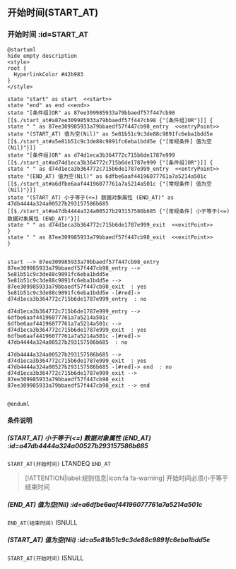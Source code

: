 ## 开始时间(START_AT) <!-- {docsify-ignore-all} -->

   

### 开始时间 :id=START_AT

```plantuml
@startuml
hide empty description
<style>
root {
  HyperlinkColor #42b983
}
</style>

state "start" as start  <<start>>
state "end" as end <<end>>
state "[条件组]OR" as 87ee309985933a79bbaedf57f447cb98 [[$./start_at#a87ee309985933a79bbaedf57f447cb98 {"[条件组]OR"}]] {
state " " as 87ee309985933a79bbaedf57f447cb98_entry  <<entryPoint>>
state "(START_AT) 值为空(Nil)" as 5e81b51c9c3de88c9891fc6eba1bdd5e [[$./start_at#a5e81b51c9c3de88c9891fc6eba1bdd5e {"[常规条件] 值为空(Nil)"}]]
state "[条件组]OR" as d74d1eca3b364772c715b6de1787e999 [[$./start_at#ad74d1eca3b364772c715b6de1787e999 {"[条件组]OR"}]] {
state " " as d74d1eca3b364772c715b6de1787e999_entry  <<entryPoint>>
state "(END_AT) 值为空(Nil)" as 6dfbe6aaf44196077761a7a5214a501c [[$./start_at#a6dfbe6aaf44196077761a7a5214a501c {"[常规条件] 值为空(Nil)"}]]
state "(START_AT) 小于等于(<=) 数据对象属性 (END_AT)" as 47db4444a324a00527b293157586b685 [[$./start_at#a47db4444a324a00527b293157586b685 {"[常规条件] 小于等于(<=) 数据对象属性 (END_AT)"}]]
state " " as d74d1eca3b364772c715b6de1787e999_exit  <<exitPoint>>
}
state " " as 87ee309985933a79bbaedf57f447cb98_exit  <<exitPoint>>
}


start --> 87ee309985933a79bbaedf57f447cb98_entry 
87ee309985933a79bbaedf57f447cb98_entry --> 5e81b51c9c3de88c9891fc6eba1bdd5e 
5e81b51c9c3de88c9891fc6eba1bdd5e --> 87ee309985933a79bbaedf57f447cb98_exit  : yes
5e81b51c9c3de88c9891fc6eba1bdd5e -[#red]-> d74d1eca3b364772c715b6de1787e999_entry  : no

d74d1eca3b364772c715b6de1787e999_entry --> 6dfbe6aaf44196077761a7a5214a501c 
6dfbe6aaf44196077761a7a5214a501c --> d74d1eca3b364772c715b6de1787e999_exit  : yes
6dfbe6aaf44196077761a7a5214a501c -[#red]-> 47db4444a324a00527b293157586b685  : no

47db4444a324a00527b293157586b685 --> d74d1eca3b364772c715b6de1787e999_exit  : yes
47db4444a324a00527b293157586b685 -[#red]-> end  : no
d74d1eca3b364772c715b6de1787e999_exit --> 87ee309985933a79bbaedf57f447cb98_exit 
87ee309985933a79bbaedf57f447cb98_exit --> end 


@enduml
```

#### 条件说明

##### (START_AT) 小于等于(<=) 数据对象属性 (END_AT) :id=a47db4444a324a00527b293157586b685



`START_AT(开始时间)` LTANDEQ  `END_AT`

> [!ATTENTION|label:规则信息|icon:fa fa-warning]
> 开始时间必须小于等于结束时间


##### (END_AT) 值为空(Nil) :id=a6dfbe6aaf44196077761a7a5214a501c



`END_AT(结束时间)` ISNULL 

##### (START_AT) 值为空(Nil) :id=a5e81b51c9c3de88c9891fc6eba1bdd5e



`START_AT(开始时间)` ISNULL 






